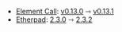 * [Element Call](https://github.com/element-hq/element-call): [v0.13.0](https://github.com/element-hq/element-call/releases/tag/v0.13.0) ⇾ [v0.13.1](https://github.com/element-hq/element-call/releases/tag/v0.13.1)
* [Etherpad](https://github.com/ether/etherpad-lite): [2.3.0](https://github.com/ether/etherpad-lite/releases/tag/2.3.0) ⇾ [2.3.2](https://github.com/ether/etherpad-lite/releases/tag/2.3.2)
